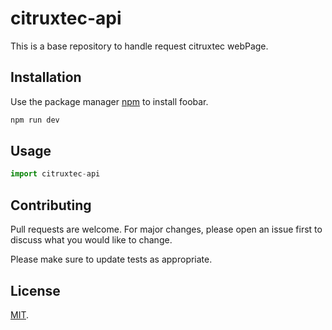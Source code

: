 # citruxtec-api

This is a base repository to handle request citruxtec webPage.

## Installation

Use the package manager [npm](https://www.npmjs.com/) to install foobar.

```bash
npm run dev
```

## Usage
```javascript
import citruxtec-api
```

## Contributing
Pull requests are welcome. For major changes, please open an issue first to discuss what you would like to change.

Please make sure to update tests as appropriate.

## License
[MIT](https://choosealicense.com/licenses/mit/).
